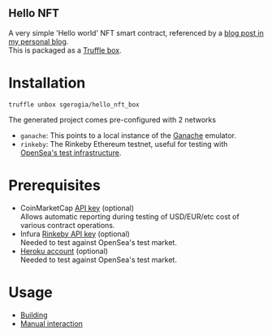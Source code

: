 Hello NFT
--------------

A very simple 'Hello world' NFT smart contract, referenced by a [blog post in my personal blog](https://sgerogia.github.io/Hello-world-NFT).  
This is packaged as a [Truffle box](https://www.trufflesuite.com/docs/truffle/advanced/creating-a-truffle-box).  

# Installation
`truffle unbox sgerogia/hello_nft_box`

The generated project comes pre-configured with 2 networks  
* `ganache`: This points to a local instance of the [Ganache](https://www.trufflesuite.com/ganache) emulator.
* `rinkeby`: The Rinkeby Ethereum testnet, useful for testing with [OpenSea's test infrastructure](https://testnets.opensea.io/).

# Prerequisites

* CoinMarketCap [API key](https://testnets.opensea.io/) (optional)  
Allows automatic reporting during testing of USD/EUR/etc cost of various contract operations.
* Infura [Rinkeby API key](https://infura.io/pricing) (optional)  
Needed to test against OpenSea's test market.
* [Heroku account](https://signup.heroku.com/) (optional)  
Needed to test against OpenSea's test market.
  
# Usage

* [Building](https://sgerogia.github.io/Hello-world-NFT#building)
* [Manual interaction](https://sgerogia.github.io/Hello-world-NFT#interaction)
